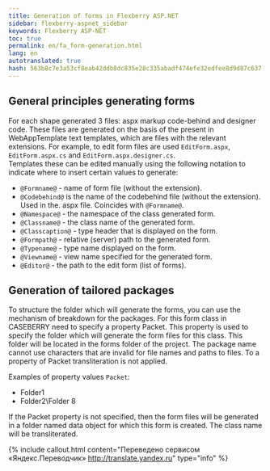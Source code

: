 ```yaml
--- 
title: Generation of forms in Flexberry ASP.NET 
sidebar: flexberry-aspnet_sidebar 
keywords: Flexberry ASP-NET 
toc: true 
permalink: en/fa_form-generation.html 
lang: en 
autotranslated: true 
hash: 563b8c7e3a53cf8eab42ddb8dc835e28c335abadf474efe32edfee8d9d87c637 
--- 
```


## General principles generating forms 

For each shape generated 3 files: aspx markup code-behind and designer code. 
These files are generated on the basis of the present in WebAppTemplate text templates, which are files with the relevant extensions. For example, to edit form files are used `EditForm.aspx`, `EditForm.aspx.cs` and `EditForm.aspx.designer.cs`.<br> 
Templates these can be edited manually using the following notation to indicate where to insert certain values to generate: 

* `@Formname@` - name of form file (without the extension). 
* `@Codebehind@` is the name of the codebehind file (without the extension). Used in the. aspx file. Coincides with `@Formname@`. 
* `@Namespace@` - the namespace of the class generated form. 
* `@Classname@` - the class name of the generated form. 
* `@Classcaption@` - type header that is displayed on the form. 
* `@Formpath@` - relative (server) path to the generated form. 
* `@Typename@` - type name displayed on the form. 
* `@Viewname@` - view name specified for the generated form. 
* `@Editor@` - the path to the edit form (list of forms). 

## Generation of tailored packages 

To structure the folder which will generate the forms, you can use the mechanism of breakdown for the packages. For this form class in CASEBERRY need to specify a property Packet. This property is used to specify the folder which will generate the form files for this class. This folder will be located in the forms folder of the project. The package name cannot use characters that are invalid for file names and paths to files. To a property of Packet transliteration is not applied. 

Examples of property values `Packet`: 

* Folder1 
* Folder2\Folder 8 

If the Packet property is not specified, then the form files will be generated in a folder named data object for which this form is created. The class name will be transliterated. 



{% include callout.html content="Переведено сервисом «Яндекс.Переводчик» <http://translate.yandex.ru>" type="info" %}